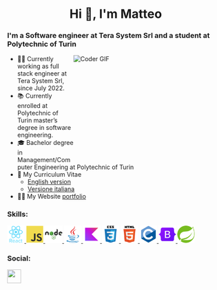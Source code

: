 <h1 align="center">Hi 👋, I'm Matteo</h1>
<h3>I'm a Software engineer at Tera System Srl and a student at Polytechnic of Turin</h3>

<img align="right" alt="Coder GIF" height=250 width=350 src="https://media.giphy.com/media/v1.Y2lkPTc5MGI3NjExczIxZW80cnc4eXdndjd5NTVkNWI1eWc3NmVkcHdseGdrcjh2aHl1NSZlcD12MV9pbnRlcm5hbF9naWZfYnlfaWQmY3Q9Zw/qgQUggAC3Pfv687qPC/giphy.gif" />

- 👨‍💼 Currently working as full stack engineer at Tera System Srl, since July 2022.
- 📚 Currently enrolled at Polytechnic of Turin master’s degree in software engineering.
- 🎓 Bachelor degree in Management/Computer Engineering at Polytechnic of Turin
- 📄 My Curriculum Vitae
     - [English version](https://www.canva.com/design/DAF2C45ttkg/ePjyt4zRqiAsw48xSiDPEw/view?utm_content=DAF2C45ttkg&utm_campaign=designshare&utm_medium=link&utm_source=editor)
     - [Versione italiana](https://www.canva.com/design/DAF7lIDZeFA/9J6wvvCNnRyx1aJGpJbNzQ/view?utm_content=DAF7lIDZeFA&utm_campaign=designshare&utm_medium=link&utm_source=editor)
- 🧑‍💻 My Website [portfolio](htttps://github.com/matteobusnelli)

<h3 align="left">Skills:</h3>
<p align="left">
     <a href="https://reactjs.org/" target="_blank" rel="noreferrer">
        <img src="https://raw.githubusercontent.com/devicons/devicon/master/icons/react/react-original-wordmark.svg" alt="react" width="40" height="40"/>
    </a>
     <a href="https://developer.mozilla.org/en-US/docs/Web/JavaScript" target="_blank" rel="noreferrer">
        <img src="https://raw.githubusercontent.com/devicons/devicon/master/icons/javascript/javascript-original.svg" alt="javascript" width="40" height="40"/>
    </a>
    <a href="https://nodejs.org" target="_blank" rel="noreferrer">
        <img src="https://raw.githubusercontent.com/devicons/devicon/master/icons/nodejs/nodejs-original-wordmark.svg" alt="nodejs" width="40" height="40"/>
    </a>
    <a href="https://www.java.com" target="_blank" rel="noreferrer">
        <img src="https://raw.githubusercontent.com/devicons/devicon/master/icons/java/java-original.svg" alt="java" width="40" height="40"/>
    </a>
    <a href="https://www.java.com" target="_blank" rel="noreferrer">
        <img src="https://raw.githubusercontent.com/devicons/devicon/master/icons/kotlin/kotlin-original.svg" alt="kotlin" width="40" height="40"/>
    </a>
    <a href="https://www.w3schools.com/css/" target="_blank" rel="noreferrer">
        <img src="https://raw.githubusercontent.com/devicons/devicon/master/icons/css3/css3-original-wordmark.svg" alt="css3" width="40" height="40">  
    </a>
    <a href="https://www.w3.org/html/" target="_blank" rel="noreferrer">
        <img src="https://raw.githubusercontent.com/devicons/devicon/master/icons/html5/html5-original-wordmark.svg" alt="html5" width="40" height="40"/> 
    </a>
    <a href="https://www.cprogramming.com/" target="_blank" rel="noreferrer">
        <img src="https://raw.githubusercontent.com/devicons/devicon/master/icons/c/c-original.svg" alt="c" width="40" height="40"/>
    </a>
     <a href="https://www.cprogramming.com/" target="_blank" rel="noreferrer">
        <img src="https://raw.githubusercontent.com/devicons/devicon/master/icons/bootstrap/bootstrap-original.svg" alt="bootstrap" width="40" height="40"/>
    </a>
     <a href="https://www.cprogramming.com/" target="_blank" rel="noreferrer">
        <img src="https://raw.githubusercontent.com/devicons/devicon/master/icons/spring/spring-original.svg" alt="spring" width="40" height="40"/>
    </a>
</p>

<h3 align="left">Social:</h3>
<p align="left">
    <a href="www.linkedin.com/in/matteo-busnelli-935a33250" target="_blank" rel="noreferrer"><img src="https://raw.githubusercontent.com/danielcranney/readme-generator/main/public/icons/socials/linkedin.svg" width="32" height="32" /></a>
</p>

